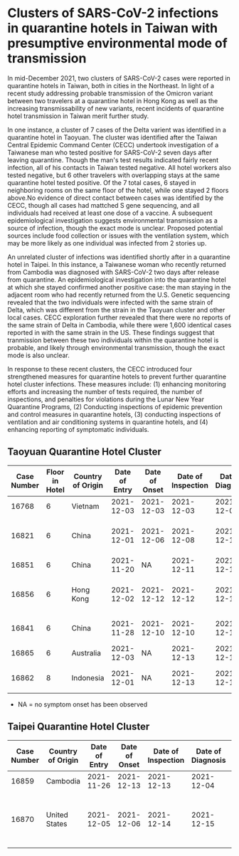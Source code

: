 # Clusters of SARS-CoV-2 infections in quarantine hotels in Taiwan with presumptive environmental mode of transmission

In mid-December 2021, two clusters of SARS-CoV-2 cases were reported in quarantine hotels in Taiwan, both in cities in the Northeast. In light of a recent study addressing probable transmission of the Omicron variant between two travelers at a quarantine hotel in Hong Kong as well as the increasing transmissability of new variants, recent incidents of quarantine hotel transmission in Taiwan merit further study.   

In one instance, a cluster of 7 cases of the Delta varient was identified in a quarantine hotel in Taoyuan. The cluster was identified after the Taiwan Central Epidemic Command Center (CECC) undertook investigation of a Taiwanese man who tested positive for SARS-CoV-2 seven days after leaving quarantine. Though the man's test results indicated fairly recent infection, all of his contacts in Taiwan tested negative. All hotel workers also tested negative, but 6 other travelers with overlapping stays at the same quarantine hotel tested positive. Of the 7 total cases, 6 stayed in neighboring rooms on the same floor of the hotel, while one stayed 2 floors above.No evidence of direct contact between cases was identified by the CECC, though all cases had mattched S gene sequencing, and all individuals had received at least one dose of a vaccine. A subsequent epidemiological investigation suggests environmental transmission as a source of infection, though the exact mode is unclear. Proposed potential sources include food collection or issues with the ventilation system, which may be more likely as one individual was infected from 2 stories up.

An unrelated cluster of infections was identified shortly after in a quarantine hotel in Taipei. In this instance, a Taiwanese woman who recently returned from Cambodia was diagnosed with SARS-CoV-2 two days after release from quarantine. An epidemiological investigation into the quarantine hotel at which she stayed confirmed another positive case: the man staying in the adjacent room who had recently returned from the U.S. Genetic sequencing revealed that the two individuals were infected with the same strain of Delta, which was different from the strain in the Taoyuan cluster and other local cases. CECC exploration further revealed that there were no reports of the same strain of Delta in Cambodia, while there were 1,600 identical cases reported in with the same strain in the US. These findings suggest that tranmission between these two individuals within the quarantine hotel is probable, and likely through environmental transmission, though the exact mode is also unclear. 

In response to these recent clusters, the CECC introduced four strengthened measures for quarantine hotels to prevent further quarantine hotel cluster infections. These measures include: (1) enhancing monitoring efforts and increasing the number of tests required, the number of inspections, and penalties for violations during the Lunar New Year Quarantine Programs, (2) Conducting inspections of epidemic prevention and control measures in quarantine hotels, (3) conducting inspections of ventilation and air conditioning systems in quarantine hotels, and (4) enhancing reporting of symptomatic individuals. 

## Taoyuan Quarantine Hotel Cluster

| Case Number | Floor in Hotel | Country of Origin | Date of Entry | Date of Onset | Date of Inspection | Date of Diagnosis | Gender | Age | Ct Value | Breakthrough Infection? | Vaccination Status | Symptoms | Variant | Quarantine Start Date | Quarantine End Date |
| ------------- | ------------- | ------------- | ------------- | ------------- | ------------- | ------------- | ------------- | ------------- | ------------- | ------------- | ------------- | ------------- | ------------- | ------------- | ------------- |
| 16768 | 6 | Vietnam | 2021-12-03 | 2021-12-03 | 2021-12-03 | 2021-12-06 | M | 40+ | 25.4 | Y | 2 AZ | Runny nose | Delta | 2021-12-03 | 2021-12-17 |
| 16821 | 6 | China | 2021-12-01 | 2021-12-06 | 2021-12-08 | 2021-12-10 | M | 30+ | 14.0 | N | 1 AZ | Runny nose, sore throat, cough, body aches | Delta | 2021-12-01 | 2021-12-15 |
| 16851 | 6 | China | 2021-11-20 | NA | 2021-12-11 | 2021-12-13 | M | 40+ | 19.2 | Y | 2 SINOVAC | Asymptomatic | Delta | 2021-11-20 | 2021-12-04 |
| 16856 | 6 | Hong Kong | 2021-12-02 | 2021-12-12 | 2021-12-12 | 2021-12-14 | F | 50+ | 18.9 | N | 2 BNT (only 3 weeks between doses) | Eye redness and pain, allergies, runny nose | Delta | 2021-12-02 | 2021-12-16 |
| 16841 | 6 | China | 2021-11-28 | 2021-12-10 | 2021-12-10 | 2021-12-11 | M | 40+ | 14.7 | Y | 2 SINOVAC | Runny nose, numbness in tongue | Delta | 2021-11-28 | 2021-12-12 |
| 16865 | 6 | Australia | 2021-12-03 | NA | 2021-12-13 | 2021-12-15 | M | 20+ | 27.1 | Y | 2 BNT | Asymptomatic | Delta | 2021-12-03 | 2021-12-17 |
| 16862 | 8 | Indonesia | 2021-12-01 | NA | 2021-12-13 | 2021-12-14 | M | 50+ | 20.2 | Y | 1 SINOVAC, 1 SINOPHARM | Asymptomatic | Delta | 2021-12-01 | 2021-12-15 |

* NA = no symptom onset has been observed

## Taipei Quarantine Hotel Cluster


| Case Number | Country of Origin | Date of Entry | Date of Onset | Date of Inspection | Date of Diagnosis | Gender  | Age | Ct Value | Breakthrough Infection? | Vaccination Status | Symptoms | Variant | Quarantine Start Date | Quarantine End Date |
| ------------- | ------------- | ------------- | ------------- | ------------- | ------------- | ------------- | ------------- | ------------- | ------------- | ------------- | ------------- | ------------- | ------------- | ------------- |
| 16859 | Cambodia | 2021-11-26 | 2021-12-13 | 2021-12-13 | 2021-12-04 | F | 30+ | 12 | Y | 2 AZ | Sore throat | Delta | 2021-11-26 | 2021-12-10 |
| 16870 | United States | 2021-12-05 | 2021-12-06 | 2021-12-14 | 2021-12-15 | M | 30+ | 31 | Y | 2 AZ | Sore throat, swelling and tenderness in tonsil | Delta | 2021-12-05 | 2021-12-19 |


